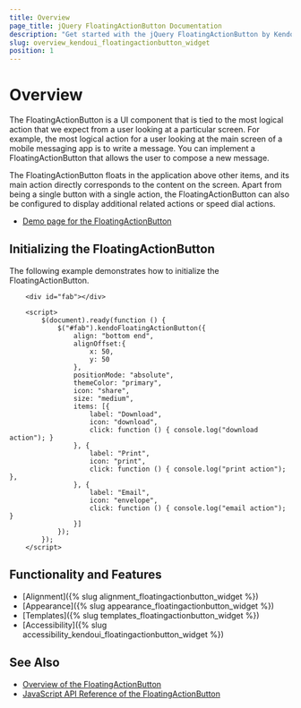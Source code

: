 ```yaml
---
title: Overview
page_title: jQuery FloatingActionButton Documentation
description: "Get started with the jQuery FloatingActionButton by Kendo UI and learn how to initialize the widget."
slug: overview_kendoui_floatingactionbutton_widget
position: 1
---
```


# Overview

The FloatingActionButton is a UI component that is tied to the most logical action that we expect from a user looking at a particular screen. For example, the most logical action for a user looking at the main screen of a mobile messaging app is to write a message. You can implement a FloatingActionButton that allows the user to compose a new message.

The FloatingActionButton floats in the application above other items, and its main action directly corresponds to the content on the screen. Apart from being a single button with a single action, the FloatingActionButton can also be configured to display additional related actions or speed dial actions.

* [Demo page for the FloatingActionButton](https://demos.telerik.com/kendo-ui/floatingactionbutton/index)

## Initializing the FloatingActionButton

The following example demonstrates how to initialize the FloatingActionButton.

```dojo
    <div id="fab"></div>

    <script>
        $(document).ready(function () {
            $("#fab").kendoFloatingActionButton({
                align: "bottom end",
                alignOffset:{
                    x: 50,
                    y: 50
                },
                positionMode: "absolute",
                themeColor: "primary",
                icon: "share",
                size: "medium",
                items: [{
                    label: "Download",
                    icon: "download",
                    click: function () { console.log("download action"); }
                }, {
                    label: "Print",
                    icon: "print",
                    click: function () { console.log("print action"); },
                }, {
                    label: "Email",
                    icon: "envelope",
                    click: function () { console.log("email action"); }
                }]
            });
        });
    </script>
```

## Functionality and Features

* [Alignment]({% slug alignment_floatingactionbutton_widget %})
* [Appearance]({% slug appearance_floatingactionbutton_widget %})
* [Templates]({% slug templates_floatingactionbutton_widget %})
* [Accessibility]({% slug accessibility_kendoui_floatingactionbutton_widget %})

## See Also

* [Overview of the FloatingActionButton](https://demos.telerik.com/kendo-ui/floatingactionbutton/index)
* [JavaScript API Reference of the FloatingActionButton](/api/javascript/ui/floatingactionbutton)
